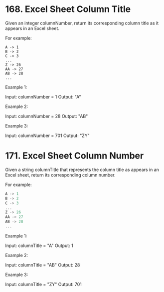 # 168. Excel Sheet Column Title

Given an integer columnNumber, return its corresponding column title as it appears in an Excel sheet.

For example:
```
A -> 1
B -> 2
C -> 3
...
Z -> 26
AA -> 27
AB -> 28
...
```


Example 1:

Input: columnNumber = 1
Output: "A"

Example 2:

Input: columnNumber = 28
Output: "AB"

Example 3:

Input: columnNumber = 701
Output: "ZY"


# 171. Excel Sheet Column Number

Given a string columnTitle that represents the column title as appears in an Excel sheet, return its corresponding column number.

For example:

```js
A -> 1
B -> 2
C -> 3
...
Z -> 26
AA -> 27
AB -> 28 
...
```


Example 1:

Input: columnTitle = "A"
Output: 1


Example 2:

Input: columnTitle = "AB"
Output: 28


Example 3:

Input: columnTitle = "ZY"
Output: 701